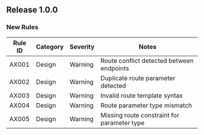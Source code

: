 ## Release 1.0.0

### New Rules

Rule ID | Category | Severity | Notes
--------|----------|----------|-------
AX001   | Design   | Warning  | Route conflict detected between endpoints
AX002   | Design   | Warning  | Duplicate route parameter detected
AX003   | Design   | Warning  | Invalid route template syntax
AX004   | Design   | Warning  | Route parameter type mismatch
AX005   | Design   | Warning  | Missing route constraint for parameter type